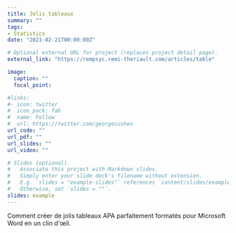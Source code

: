 ```yaml
---
title: Jolis tableaux
summary: ""
tags:
- Statistics
date: "2021-02-21T00:00:00Z"

# Optional external URL for project (replaces project detail page).
external_link: "https://rempsyc.remi-theriault.com/articles/table"

image:
  caption: ""
  focal_point:

#links:
#- icon: twitter
#  icon_pack: fab
#  name: Follow
#  url: https://twitter.com/georgecushen
url_code: ""
url_pdf: ""
url_slides: ""
url_video: ""

# Slides (optional).
#   Associate this project with Markdown slides.
#   Simply enter your slide deck's filename without extension.
#   E.g. `slides = "example-slides"` references `content/slides/example-slides.md`.
#   Otherwise, set `slides = ""`.
slides: example
---
```


Comment créer de jolis tableaux APA parfaitement formatés pour Microsoft Word en un clin d'œil.
